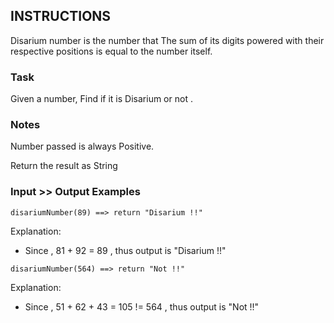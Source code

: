 ## INSTRUCTIONS

Disarium number is the number that The sum of its digits powered with their respective positions is equal to the number itself.

### Task
Given a number, Find if it is Disarium or not .

### Notes
Number passed is always Positive.

Return the result as String
### Input >> Output Examples
```
disariumNumber(89) ==> return "Disarium !!"
```
Explanation:
- Since , 81 + 92 = 89 , thus output is "Disarium !!"
```
disariumNumber(564) ==> return "Not !!"
```
Explanation:
- Since , 51 + 62 + 43 = 105 != 564 , thus output is "Not !!"